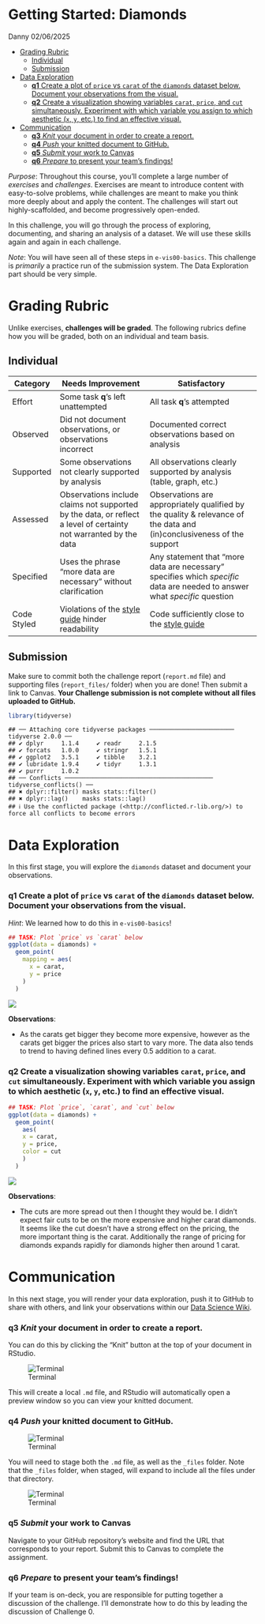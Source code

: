 Getting Started: Diamonds
================
Danny
02/06/2025

- [Grading Rubric](#grading-rubric)
  - [Individual](#individual)
  - [Submission](#submission)
- [Data Exploration](#data-exploration)
  - [**q1** Create a plot of `price` vs `carat` of the `diamonds`
    dataset below. Document your observations from the
    visual.](#q1-create-a-plot-of-price-vs-carat-of-the-diamonds-dataset-below-document-your-observations-from-the-visual)
  - [**q2** Create a visualization showing variables `carat`, `price`,
    and `cut` simultaneously. Experiment with which variable you assign
    to which aesthetic (`x`, `y`, etc.) to find an effective
    visual.](#q2-create-a-visualization-showing-variables-carat-price-and-cut-simultaneously-experiment-with-which-variable-you-assign-to-which-aesthetic-x-y-etc-to-find-an-effective-visual)
- [Communication](#communication)
  - [**q3** *Knit* your document in order to create a
    report.](#q3-knit-your-document-in-order-to-create-a-report)
  - [**q4** *Push* your knitted document to
    GitHub.](#q4-push-your-knitted-document-to-github)
  - [**q5** *Submit* your work to
    Canvas](#q5-submit-your-work-to-canvas)
  - [**q6** *Prepare* to present your team’s
    findings!](#q6-prepare-to-present-your-teams-findings)

*Purpose*: Throughout this course, you’ll complete a large number of
*exercises* and *challenges*. Exercises are meant to introduce content
with easy-to-solve problems, while challenges are meant to make you
think more deeply about and apply the content. The challenges will start
out highly-scaffolded, and become progressively open-ended.

In this challenge, you will go through the process of exploring,
documenting, and sharing an analysis of a dataset. We will use these
skills again and again in each challenge.

*Note*: You will have seen all of these steps in `e-vis00-basics`. This
challenge is *primarily* a practice run of the submission system. The
Data Exploration part should be very simple.

<!-- include-rubric -->

# Grading Rubric

<!-- -------------------------------------------------- -->

Unlike exercises, **challenges will be graded**. The following rubrics
define how you will be graded, both on an individual and team basis.

## Individual

<!-- ------------------------- -->

| Category | Needs Improvement | Satisfactory |
|----|----|----|
| Effort | Some task **q**’s left unattempted | All task **q**’s attempted |
| Observed | Did not document observations, or observations incorrect | Documented correct observations based on analysis |
| Supported | Some observations not clearly supported by analysis | All observations clearly supported by analysis (table, graph, etc.) |
| Assessed | Observations include claims not supported by the data, or reflect a level of certainty not warranted by the data | Observations are appropriately qualified by the quality & relevance of the data and (in)conclusiveness of the support |
| Specified | Uses the phrase “more data are necessary” without clarification | Any statement that “more data are necessary” specifies which *specific* data are needed to answer what *specific* question |
| Code Styled | Violations of the [style guide](https://style.tidyverse.org/) hinder readability | Code sufficiently close to the [style guide](https://style.tidyverse.org/) |

## Submission

<!-- ------------------------- -->

Make sure to commit both the challenge report (`report.md` file) and
supporting files (`report_files/` folder) when you are done! Then submit
a link to Canvas. **Your Challenge submission is not complete without
all files uploaded to GitHub.**

``` r
library(tidyverse)
```

    ## ── Attaching core tidyverse packages ──────────────────────── tidyverse 2.0.0 ──
    ## ✔ dplyr     1.1.4     ✔ readr     2.1.5
    ## ✔ forcats   1.0.0     ✔ stringr   1.5.1
    ## ✔ ggplot2   3.5.1     ✔ tibble    3.2.1
    ## ✔ lubridate 1.9.4     ✔ tidyr     1.3.1
    ## ✔ purrr     1.0.2     
    ## ── Conflicts ────────────────────────────────────────── tidyverse_conflicts() ──
    ## ✖ dplyr::filter() masks stats::filter()
    ## ✖ dplyr::lag()    masks stats::lag()
    ## ℹ Use the conflicted package (<http://conflicted.r-lib.org/>) to force all conflicts to become errors

# Data Exploration

<!-- -------------------------------------------------- -->

In this first stage, you will explore the `diamonds` dataset and
document your observations.

### **q1** Create a plot of `price` vs `carat` of the `diamonds` dataset below. Document your observations from the visual.

*Hint*: We learned how to do this in `e-vis00-basics`!

``` r
## TASK: Plot `price` vs `carat` below
ggplot(data = diamonds) +
  geom_point(
    mapping = aes( 
      x = carat,
      y = price 
    )
  )
```

![](c00-diamonds-assignment_files/figure-gfm/q1-task-1.png)<!-- -->

**Observations**:

- As the carats get bigger they become more expensive, however as the
  carats get bigger the prices also start to vary more. The data also
  tends to trend to having defined lines every 0.5 addition to a carat.

### **q2** Create a visualization showing variables `carat`, `price`, and `cut` simultaneously. Experiment with which variable you assign to which aesthetic (`x`, `y`, etc.) to find an effective visual.

``` r
## TASK: Plot `price`, `carat`, and `cut` below
ggplot(data = diamonds) +
  geom_point(
    aes(
    x = carat,
    y = price,
    color = cut
    )
  )
```

![](c00-diamonds-assignment_files/figure-gfm/q2-task-1.png)<!-- -->

**Observations**:

- The cuts are more spread out then I thought they would be. I didn’t
  expect fair cuts to be on the more expensive and higher carat
  diamonds. It seems like the cut doesn’t have a strong effect on the
  pricing, the more important thing is the carat. Additionally the range
  of pricing for diamonds expands rapidly for diamonds higher then
  around 1 carat.

# Communication

<!-- -------------------------------------------------- -->

In this next stage, you will render your data exploration, push it to
GitHub to share with others, and link your observations within our [Data
Science
Wiki](https://olin-data-science.fandom.com/wiki/Olin_Data_Science_Wiki).

### **q3** *Knit* your document in order to create a report.

You can do this by clicking the “Knit” button at the top of your
document in RStudio.

<figure>
<img src="./images/c00-knit.png" alt="Terminal" />
<figcaption aria-hidden="true">Terminal</figcaption>
</figure>

This will create a local `.md` file, and RStudio will automatically open
a preview window so you can view your knitted document.

### **q4** *Push* your knitted document to GitHub.

<figure>
<img src="./images/c00-unstaged.png" alt="Terminal" />
<figcaption aria-hidden="true">Terminal</figcaption>
</figure>

You will need to stage both the `.md` file, as well as the `_files`
folder. Note that the `_files` folder, when staged, will expand to
include all the files under that directory.

<figure>
<img src="./images/c00-staged.png" alt="Terminal" />
<figcaption aria-hidden="true">Terminal</figcaption>
</figure>

### **q5** *Submit* your work to Canvas

Navigate to your GitHub repository’s website and find the URL that
corresponds to your report. Submit this to Canvas to complete the
assignment.

### **q6** *Prepare* to present your team’s findings!

If your team is on-deck, you are responsible for putting together a
discussion of the challenge. I’ll demonstrate how to do this by leading
the discussion of Challenge 0.
